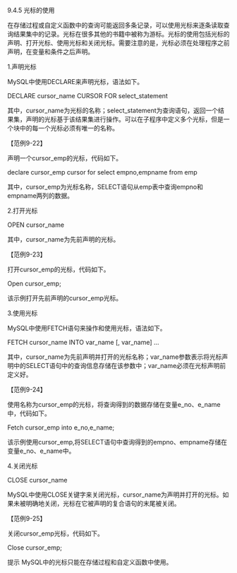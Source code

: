 #### 
  9.4.5 光标的使用


在存储过程或自定义函数中的查询可能返回多条记录，可以使用光标来逐条读取查询结果集中的记录。光标在很多其他的书籍中被称为游标。光标的使用包括光标的声明、打开光标、使用光标和关闭光标。需要注意的是，光标必须在处理程序之前声明，在变量和条件之后声明。

1.声明光标

MySQL中使用DECLARE来声明光标，语法如下。

&#13;
    DECLARE cursor_name CURSOR FOR select_statement&#13;

其中，cursor_name为光标的名称；select_statement为查询语句，返回一个结果集，声明的光标基于该结果集进行操作。可以在子程序中定义多个光标，但是一个块中的每一个光标必须有唯一的名称。

【范例9-22】

声明一个cursor_emp的光标，代码如下。

&#13;
    declare cursor_emp cursor for select empno,empname from emp&#13;

其中，cursor_emp为光标名称，SELECT语句从emp表中查询empno和empname两列的数据。

2.打开光标

&#13;
    OPEN cursor_name&#13;

其中，cursor_name为先前声明的光标。

【范例9-23】

打开cursor_emp的光标，代码如下。

&#13;
    Open cursor_emp;&#13;

该示例打开先前声明的cursor_emp光标。

3.使用光标

MySQL中使用FETCH语句来操作和使用光标，语法如下。

&#13;
    FETCH cursor_name INTO var_name [, var_name] ...&#13;

其中，cursor_name为先前声明并打开的光标名称；var_name参数表示将光标声明中的SELECT语句中的查询信息存储在该参数中；var_name必须在光标声明前定义好。

【范例9-24】

使用名称为cursor_emp的光标，将查询得到的数据存储在变量e_no、e_name中，代码如下。

&#13;
    Fetch cursor_emp into e_no,e_name;&#13;

该示例使用cursor_emp,将SELECT语句中查询得到的empno、empname存储在变量e_no、e_name中。

4.关闭光标

&#13;
    CLOSE cursor_name&#13;

MySQL中使用CLOSE关键字来关闭光标，cursor_name为声明并打开的光标。如果未被明确地关闭，光标在它被声明的复合语句的末尾被关闭。

【范例9-25】

关闭cursor_emp光标，代码如下。

&#13;
    Close cursor_emp;&#13;

提示 
 MySQL中的光标只能在存储过程和自定义函数中使用。

